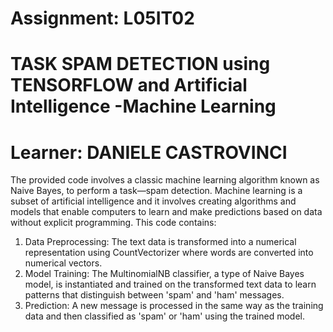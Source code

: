 # Assignment: L05IT02 
# TASK SPAM DETECTION using TENSORFLOW and Artificial Intelligence -Machine Learning
# Learner: DANIELE CASTROVINCI

 
The provided code involves  a classic machine learning algorithm known as Naive Bayes, to perform a task—spam detection.
Machine learning is a subset of artificial intelligence and it involves creating algorithms and models that enable computers
to learn and make predictions  based on data without explicit programming. 
This code contains:
1) Data Preprocessing:
The text data is transformed into a numerical representation using CountVectorizer where words are converted into numerical vectors.
2) Model Training:
The MultinomialNB classifier, a type of Naive Bayes model, is instantiated and trained on the transformed text data to learn patterns
that distinguish between 'spam' and 'ham' messages.
3) Prediction: A new message is processed in the same way as the training data and then classified as 'spam' or 'ham' using the trained model.
